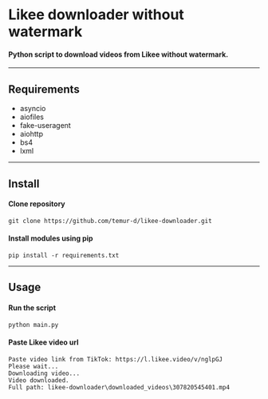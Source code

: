 # **Likee downloader without watermark**
#### Python script to download videos from Likee without watermark.
___
## **Requirements**
+ asyncio
+ aiofiles
+ fake-useragent
+ aiohttp
+ bs4
+ lxml
___
## **Install**
#### Clone repository
```
git clone https://github.com/temur-d/likee-downloader.git
```
#### Install modules using pip
```
pip install -r requirements.txt
```
___
## **Usage**
#### Run the script
```
python main.py
```
#### Paste Likee video url
```
Paste video link from TikTok: https://l.likee.video/v/nglpGJ
Please wait...
Downloading video...
Video downloaded.
Full path: likee-downloader\downloaded_videos\307820545401.mp4
```